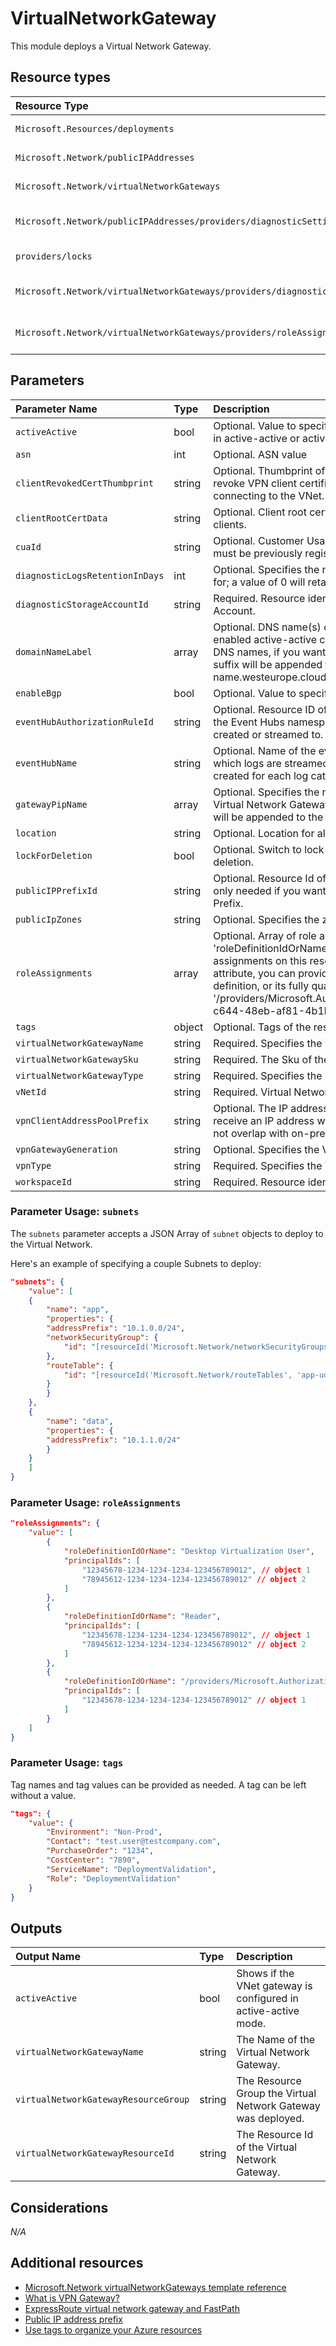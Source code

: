 # VirtualNetworkGateway

This module deploys a Virtual Network Gateway.


## Resource types

|Resource Type|ApiVersion|
|:--|:--|
|`Microsoft.Resources/deployments`|2018-02-01|
|`Microsoft.Network/publicIPAddresses`|2021-02-01|
|`Microsoft.Network/virtualNetworkGateways`|2021-02-01|
|`Microsoft.Network/publicIPAddresses/providers/diagnosticSettings`|2017-05-01-preview|
|`providers/locks`|2016-09-01|
|`Microsoft.Network/virtualNetworkGateways/providers/diagnosticSettings`|2017-05-01-preview|
|`Microsoft.Network/virtualNetworkGateways/providers/roleAssignments`|2018-09-01-preview|

## Parameters

| Parameter Name | Type | Description | DefaultValue | Possible values |
| :-- | :-- | :-- | :-- | :-- |
| `activeActive` | bool | Optional. Value to specify if the Gateway should be deployed in active-active or active-passive configuration | True |  |
| `asn` | int | Optional. ASN value | 65815 |  |
| `clientRevokedCertThumbprint` | string | Optional. Thumbprint of the revoked certificate. This would revoke VPN client certificates matching this thumbprint from connecting to the VNet. |  |  |
| `clientRootCertData` | string | Optional. Client root certificate data used to authenticate VPN clients. |  |  |
| `cuaId` | string | Optional. Customer Usage Attribution id (GUID). This GUID must be previously registered |  |  |
| `diagnosticLogsRetentionInDays` | int | Optional. Specifies the number of days that logs will be kept for; a value of 0 will retain data indefinitely. | 365 |  |
| `diagnosticStorageAccountId` | string | Required. Resource identifier of the Diagnostic Storage Account. |  |  |
| `domainNameLabel` | array | Optional. DNS name(s) of the Public IP resource(s). If you enabled active-active configuration, you need to provide 2 DNS names, if you want to use this feature. A region specific suffix will be appended to it, e.g.: your-DNS-name.westeurope.cloudapp.azure.com | System.Object[] |  |
| `enableBgp` | bool | Optional. Value to specify if BGP is enabled or not | True |  |
| `eventHubAuthorizationRuleId` | string | Optional. Resource ID of the event hub authorization rule for the Event Hubs namespace in which the event hub should be created or streamed to. |  |  |
| `eventHubName` | string | Optional. Name of the event hub within the namespace to which logs are streamed. Without this, an event hub is created for each log category. |  |  |
| `gatewayPipName` | array | Optional. Specifies the name of the Public IP used by the Virtual Network Gateway. If it's not provided, a '-pip' suffix will be appended to the gateway's name. |  |  |
| `location` | string | Optional. Location for all resources. | [resourceGroup().location] |  |
| `lockForDeletion` | bool | Optional. Switch to lock Virtual Network Gateway from deletion. | False |  |
| `publicIPPrefixId` | string | Optional. Resource Id of the Public IP Prefix object. This is only needed if you want your Public IPs created in a PIP Prefix. |  |  |
| `publicIpZones` | string | Optional. Specifies the zones of the Public IP address. | "1" |  |
| `roleAssignments` | array | Optional. Array of role assignment objects that contain the 'roleDefinitionIdOrName' and 'principalId' to define RBAC role assignments on this resource. In the roleDefinitionIdOrName attribute, you can provide either the display name of the role definition, or its fully qualified ID in the following format: '/providers/Microsoft.Authorization/roleDefinitions/c2f4ef07-c644-48eb-af81-4b1b4947fb11' | System.Object[] |  |
| `tags` | object | Optional. Tags of the resource. |  |  |
| `virtualNetworkGatewayName` | string | Required. Specifies the Virtual Network Gateway name. |  |  |
| `virtualNetworkGatewaySku` | string | Required. The Sku of the Gateway. |  | System.Object[] |
| `virtualNetworkGatewayType` | string | Required. Specifies the gateway type. E.g. VPN, ExpressRoute |  | System.Object[] | 
| `vNetId` | string | Required. Virtual Network resource Id |  |  |
| `vpnClientAddressPoolPrefix` | string | Optional. The IP address range from which VPN clients will receive an IP address when connected. Range specified must not overlap with on-premise network. |  |  |
| `vpnGatewayGeneration` | string | Optional. Specifies the VPN GW generation. | Generation1 | System.Object[] |
| `vpnType` | string | Required. Specifies the VPN type | RouteBased | System.Object[] |
| `workspaceId` | string | Required. Resource identifier of Log Analytics. |  |  |

### Parameter Usage: `subnets`

The `subnets` parameter accepts a JSON Array of `subnet` objects to deploy to the Virtual Network.

Here's an example of specifying a couple Subnets to deploy:

```json
"subnets": {
    "value": [
    {
        "name": "app",
        "properties": {
        "addressPrefix": "10.1.0.0/24",
        "networkSecurityGroup": {
            "id": "[resourceId('Microsoft.Network/networkSecurityGroups', 'app-nsg')]"
        },
        "routeTable": {
            "id": "[resourceId('Microsoft.Network/routeTables', 'app-udr')]"
        }
        }
    },
    {
        "name": "data",
        "properties": {
        "addressPrefix": "10.1.1.0/24"
        }
    }
    ]
}
```

### Parameter Usage: `roleAssignments`

```json
"roleAssignments": {
    "value": [
        {
            "roleDefinitionIdOrName": "Desktop Virtualization User",
            "principalIds": [
                "12345678-1234-1234-1234-123456789012", // object 1
                "78945612-1234-1234-1234-123456789012" // object 2
            ]
        },
        {
            "roleDefinitionIdOrName": "Reader",
            "principalIds": [
                "12345678-1234-1234-1234-123456789012", // object 1
                "78945612-1234-1234-1234-123456789012" // object 2
            ]
        },
        {
            "roleDefinitionIdOrName": "/providers/Microsoft.Authorization/roleDefinitions/c2f4ef07-c644-48eb-af81-4b1b4947fb11",
            "principalIds": [
                "12345678-1234-1234-1234-123456789012" // object 1
            ]
        }
    ]
}
```

### Parameter Usage: `tags`

Tag names and tag values can be provided as needed. A tag can be left without a value.

```json
"tags": {
    "value": {
        "Environment": "Non-Prod",
        "Contact": "test.user@testcompany.com",
        "PurchaseOrder": "1234",
        "CostCenter": "7890",
        "ServiceName": "DeploymentValidation",
        "Role": "DeploymentValidation"
    }
}
```

## Outputs

| Output Name | Type | Description |
| :-- | :-- | :-- |
| `activeActive` | bool | Shows if the VNet gateway is configured in active-active mode. |
| `virtualNetworkGatewayName` | string | The Name of the Virtual Network Gateway. |
| `virtualNetworkGatewayResourceGroup` | string | The Resource Group the Virtual Network Gateway was deployed. |
| `virtualNetworkGatewayResourceId` | string | The Resource Id of the Virtual Network Gateway. |

## Considerations

*N/A*

## Additional resources

- [Microsoft.Network virtualNetworkGateways template reference](https://docs.microsoft.com/en-us/azure/templates/microsoft.network/2021-02-01/virtualnetworkgateways)
- [What is VPN Gateway?](https://docs.microsoft.com/en-us/azure/vpn-gateway/vpn-gateway-about-vpngateways)
- [ExpressRoute virtual network gateway and FastPath](https://docs.microsoft.com/en-us/azure/expressroute/expressroute-about-virtual-network-gateways)
- [Public IP address prefix](https://docs.microsoft.com/en-us/azure/virtual-network/public-ip-address-prefix)
- [Use tags to organize your Azure resources](https://docs.microsoft.com/en-us/azure/azure-resource-manager/resource-group-using-tags)

